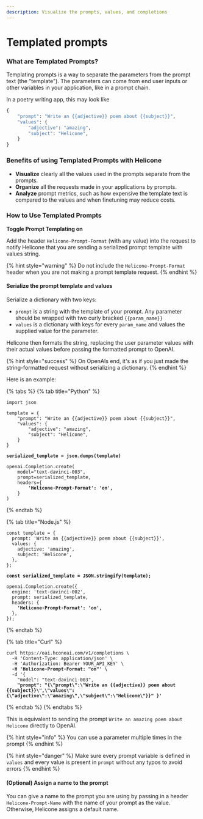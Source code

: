 ```yaml
---
description: Visualize the prompts, values, and completions
---
```


# Templated prompts

### What are Templated Prompts?

Templating prompts is a way to separate the parameters from the prompt text (the "template"). The parameters can come from end user inputs or other variables in your application, like in a prompt chain.

In a poetry writing app, this may look like

```python
{
    "prompt": "Write an {{adjective}} poem about {{subject}}",
    "values": {
        "adjective": "amazing",
        "subject": "Helicone",
    }
}
```

### Benefits of using Templated Prompts with Helicone

* **Visualize** clearly all the values used in the prompts separate from the prompts.
* **Organize** all the requests made in your applications by prompts.
* **Analyze** prompt metrics, such as how expensive the template text is compared to the values and when finetuning may reduce costs.

### How to Use Templated Prompts

**Toggle Prompt Templating on**

Add the header `Helicone-Prompt-Format` (with any value) into the request to notify Helicone that you are sending a serialized prompt template with values string.

{% hint style="warning" %}
Do not include the `Helicone-Prompt-Format` header when you are not making a prompt template request.
{% endhint %}

#### **Serialize the prompt template and values**

Serialize a dictionary with two keys:

* `prompt` is a string with the template of your prompt. Any parameter should be wrapped with two curly bracked `{{param_name}}`
* `values` is a dictionary with keys for every `param_name` and values the supplied value for the parameter.

Helicone then formats the string, replacing the user parameter values with their actual values before passing the formatted prompt to OpenAI.

{% hint style="success" %}
On OpenAIs end, it's as if you just made the string-formatted request without serializing a dictionary.
{% endhint %}

Here is an example:

{% tabs %}
{% tab title="Python" %}
<pre class="language-python"><code class="lang-python">import json

template = {
    "prompt": "Write an {{adjective}} poem about {{subject}}",
    "values": {
        "adjective": "amazing",
        "subject": "Helicone",
    }
}

<strong>serialized_template = json.dumps(template)
</strong>
openai.Completion.create(
    model="text-davinci-003",
    prompt=serialized_template,
    headers={
<strong>        'Helicone-Prompt-Format': 'on',
</strong>    }
)
</code></pre>
{% endtab %}

{% tab title="Node.js" %}
<pre class="language-typescript"><code class="lang-typescript">const template = {
  prompt: 'Write an {{adjective}} poem about {{subject}}',
  values: {
    adjective: 'amazing',
    subject: 'Helicone',
  },
};

<strong>const serialized_template = JSON.stringify(template);
</strong>
openai.Completion.create({
  engine: 'text-davinci-002',
  prompt: serialized_template,
  headers: {
<strong>    'Helicone-Prompt-Format': 'on',
</strong>  },
});
</code></pre>
{% endtab %}

{% tab title="Curl" %}
<pre class="language-bash" data-overflow="wrap"><code class="lang-bash">curl https://oai.hconeai.com/v1/completions \
  -H 'Content-Type: application/json' \
  -H 'Authorization: Bearer YOUR_API_KEY' \
<strong>  -H 'Helicone-Prompt-Format: "on"' \
</strong>  -d '{
    "model": "text-davinci-003", 
<strong>    "prompt": "{\"prompt\":\"Write an {{adjective}} poem about {{subject}}\",\"values\":{\"adjective\":\"amazing\",\"subject\":\"Helicone\"}}" }'
</strong></code></pre>
{% endtab %}
{% endtabs %}

This is equivalent to sending the prompt `Write an amazing poem about Helicone` directly to OpenAI.

{% hint style="info" %}
You can use a parameter multiple times in the prompt
{% endhint %}

{% hint style="danger" %}
Make sure every prompt variable is defined in `values` and every value is present in `prompt` without any typos to avoid errors
{% endhint %}

#### (Optional) Assign a name to the prompt

You can give a name to the prompt you are using by passing in a header `Helicone-Prompt-Name` with the name of your prompt as the value. Otherwise, Helicone assigns a default name.

